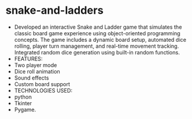 # snake-and-ladders
* Developed an interactive Snake and Ladder game that simulates the classic board game experience using object-oriented programming concepts. The game includes a dynamic board setup, automated dice rolling, player turn management, and real-time movement tracking. Integrated random dice generation using built-in random functions.
* FEATURES:
* Two player mode
* Dice roll animation
* Sound effects
* Custom board support
* TECHNOLOGIES USED:
* python
* Tkinter
* Pygame.
  

